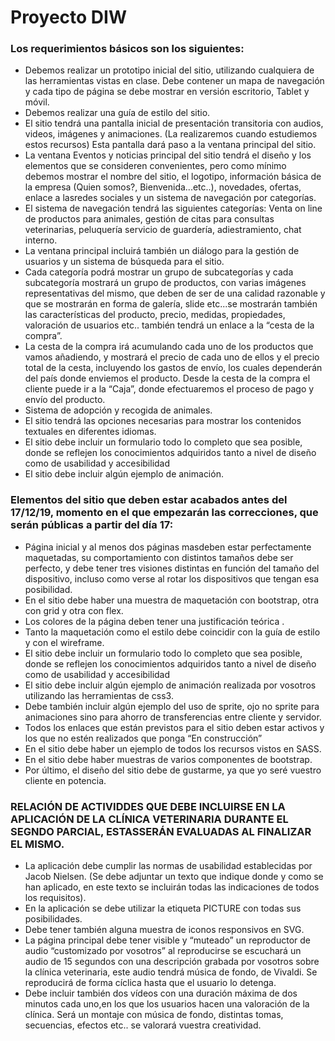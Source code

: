 # Proyecto DIW

### Los requerimientos básicos son los siguientes:

- Debemos realizar un prototipo inicial del sitio, utilizando cualquiera de las herramientas vistas en clase.  Debe contener un mapa de navegación y cada tipo de página se debe mostrar en versión escritorio, Tablet y móvil.
- Debemos realizar una guía de estilo del sitio.
- El sitio tendrá una pantalla inicial de presentación transitoria con audios, videos, imágenes y animaciones. (La realizaremos cuando estudiemos estos recursos) Esta pantalla dará paso a la ventana principal del sitio.
- La ventana Eventos y noticias principal del sitio tendrá el diseño y los elementos que se consideren convenientes, pero como mínimo debemos mostrar el nombre del sitio, el logotipo, información básica de la empresa (Quien somos?, Bienvenida...etc..), novedades, ofertas, enlace a lasredes sociales y un sistema de navegación por categorías.
- El sistema de navegación tendrá las siguientes categorías: Venta on line de productos para animales, gestión de citas para consultas veterinarias, peluquería servicio de guardería, adiestramiento, chat interno.
- La ventana principal incluirá también un diálogo para la gestión de usuarios y un sistema de búsqueda para el sitio.
- Cada categoría podrá mostrar un grupo de subcategorías y cada subcategoría mostrará un grupo de productos, con varias imágenes representativas del mismo, que deben de ser de una calidad razonable y que se mostrarán en forma de galería, slide etc...se mostrarán 
también las características del producto, precio, medidas, propiedades, valoración de usuarios etc.. también  tendrá un enlace a la “cesta de la compra”.
- La cesta de la compra irá acumulando cada uno de los productos que vamos añadiendo, y mostrará el precio de cada uno de ellos y el precio total de la cesta, incluyendo los gastos de envío, los cuales dependerán del país donde enviemos el producto. Desde la cesta de la compra el cliente puede ir a la “Caja”, donde efectuaremos el proceso de pago y envío del producto. 
- Sistema de adopción y recogida de animales.
- El sitio tendrá las opciones necesarias para mostrar los contenidos textuales en diferentes idiomas.
- El sitio debe incluir un formulario todo lo completo que sea posible, donde se reflejen los conocimientos adquiridos tanto a nivel de diseño como de usabilidad y accesibilidad
- El sitio debe incluir algún ejemplo de animación.

### Elementos del sitio que deben estar acabados antes del  17/12/19, momento en el que empezarán las correcciones, que serán públicas a partir del día 17:

- Página inicial y al menos dos páginas masdeben estar perfectamente maquetadas, su comportamiento con distintos tamaños debe ser perfecto, y debe tener tres visiones distintas en función del tamaño del dispositivo, incluso como verse al rotar los dispositivos que tengan esa posibilidad.
- En el sitio debe haber una muestra de maquetación con bootstrap, otra con grid y otra con flex.
- Los colores de la página deben tener una justificación teórica . 
- Tanto la maquetación como el estilo debe coincidir con la guía de estilo y con el wireframe.
- El sitio debe incluir un formulario todo lo completo que sea posible, donde se reflejen los conocimientos adquiridos tanto a nivel de diseño como de usabilidad y accesibilidad
- El sitio debe incluir algún ejemplo de animación realizada por vosotros utilizando las herramientas de css3.
- Debe también incluir algún ejemplo del uso de sprite, ojo no sprite para animaciones  sino para ahorro de transferencias entre cliente y servidor.
- Todos los enlaces que están previstos para el sitio deben estar activos y los que no estén realizados que ponga “En construcción”
- En el sitio debe haber un ejemplo de todos los recursos vistos en SASS.
- En el sitio debe haber muestras de varios componentes de bootstrap.
- Por último, el diseño del sitio debe de gustarme, ya que yo seré vuestro cliente en potencia.


### RELACIÓN DE ACTIVIDDES QUE DEBE INCLUIRSE EN LA APLICACIÓN DE LA CLÍNICA VETERINARIA DURANTE EL SEGNDO PARCIAL, ESTASSERÁN EVALUADAS AL FINALIZAR EL MISMO.
- La aplicación debe cumplir las normas de usabilidad establecidas por Jacob Nielsen. (Se debe adjuntar un texto que indique donde y como se han aplicado, en este texto se incluirán todas las indicaciones de todos los requisitos).
- En la aplicación se debe utilizar la etiqueta PICTURE con todas sus posibilidades.
- Debe tener también alguna muestra de iconos responsivos en SVG.
- La página principal debe tener visible y “muteado” un reproductor de audio “customizado por vosotros” al reproducirse se escuchará un audio de 15 segundos con una descripción grabada por vosotros sobre la clínica veterinaria, este audio tendrá música de fondo, de Vivaldi. Se reproducirá de forma cíclica hasta que el usuario lo detenga.
- Debe incluir también dos vídeos con una duración máxima de dos minutos cada uno,en los que los usuarios hacen una valoración de la clínica. Será un montaje con música de fondo, distintas tomas, secuencias, efectos etc.. se valorará vuestra creatividad.
